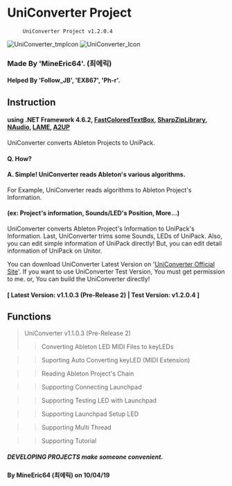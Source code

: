 # UniConverter Project

         UniConverter Project v1.2.0.4
         
![UniConverter_tmpIcon](https://github.com/MineEric64/UniConverter-Project/blob/master/Resources/UniConverterV2.png)
![UniConverter_Icon](https://github.com/MineEric64/UniConverter-Project/blob/master/Resources/UniConverter_icon.png)

### Made By 'MineEric64'. (최에릭)
#### Helped By 'Follow_JB', 'EX867', 'Ph-r'.

## Instruction

#### using .NET Framework 4.6.2, [FastColoredTextBox](https://github.com/PavelTorgashov/FastColoredTextBox), [SharpZipLibrary](https://github.com/icsharpcode/SharpZipLib), [NAudio](https://github.com/naudio/NAudio), [LAME](http://lame.sourceforge.net/index.php), [A2UP](https://github.com/MineEric64/A2UP)

UniConverter converts Ableton Projects to UniPack.
#### Q. How? 
#### A. Simple! UniConverter reads Ableton's various algorithms.

For Example, UniConverter reads algorithms to Ableton Project's Information.
#### (ex: Project's information, Sounds/LED's Position, More...)

UniConverter converts Ableton Project's Information to UniPack's Information.
Last, UniConverter trims some Sounds, LEDs of UniPack.
Also, you can edit simple information of UniPack directly!
But, you can edit detail information of UniPack on Unitor.

You can download UniConverter Latest Version on '[UniConverter Official Site](http://ucv.kro.kr)'.
If you want to use UniConverter Test Version, You must get permission to me. or, You can build the UniConverter directly!
#### [ Latest Version: v1.1.0.3 (Pre-Release 2)   |   Test Version: v1.2.0.4 ]

## Functions

> UniConverter v1.1.0.3 (Pre-Release 2)
>> Converting Ableton LED MIDI Files to keyLEDs

>> Suporting Auto Converting keyLED (MIDI Extension)

>> Reading Ableton Project's Chain

>> Supporting Connecting Launchpad

>> Supporting Testing LED with Launchpad

>> Supporting Launchpad Setup LED

>> Supporting Multi Thread

>> Supporting Tutorial

##### DEVELOPING PROJECTS make someone convenient.
#### By MineEric64 (최에릭) on 10/04/19
